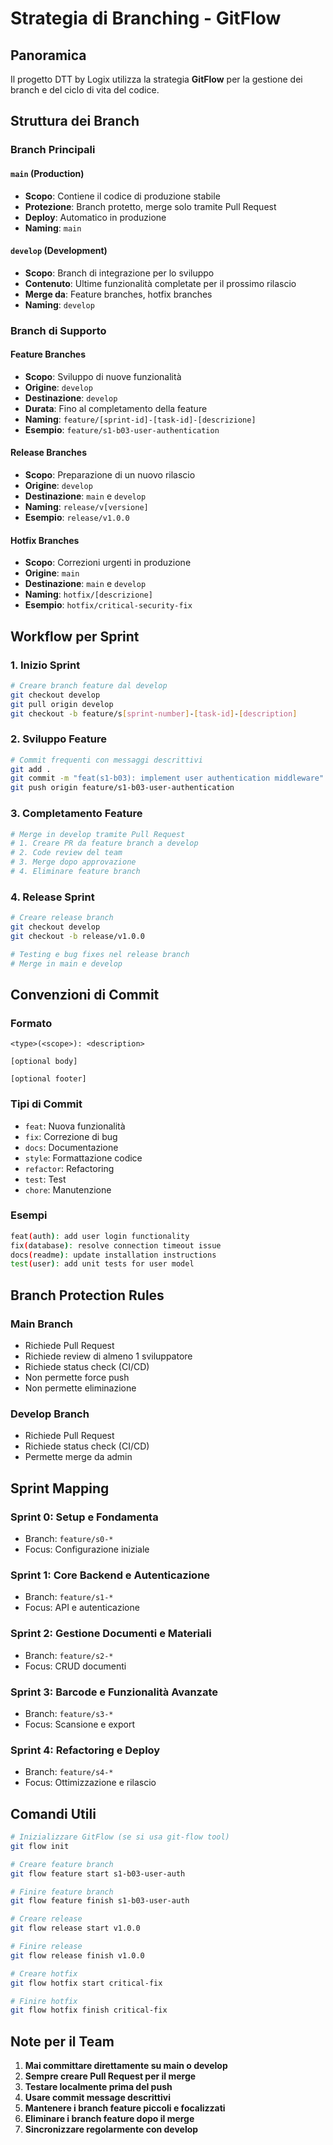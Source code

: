 # Strategia di Branching - GitFlow

## Panoramica
Il progetto DTT by Logix utilizza la strategia **GitFlow** per la gestione dei branch e del ciclo di vita del codice.

## Struttura dei Branch

### Branch Principali

#### `main` (Production)
- **Scopo**: Contiene il codice di produzione stabile
- **Protezione**: Branch protetto, merge solo tramite Pull Request
- **Deploy**: Automatico in produzione
- **Naming**: `main`

#### `develop` (Development)
- **Scopo**: Branch di integrazione per lo sviluppo
- **Contenuto**: Ultime funzionalità completate per il prossimo rilascio
- **Merge da**: Feature branches, hotfix branches
- **Naming**: `develop`

### Branch di Supporto

#### Feature Branches
- **Scopo**: Sviluppo di nuove funzionalità
- **Origine**: `develop`
- **Destinazione**: `develop`
- **Durata**: Fino al completamento della feature
- **Naming**: `feature/[sprint-id]-[task-id]-[descrizione]`
- **Esempio**: `feature/s1-b03-user-authentication`

#### Release Branches
- **Scopo**: Preparazione di un nuovo rilascio
- **Origine**: `develop`
- **Destinazione**: `main` e `develop`
- **Naming**: `release/v[versione]`
- **Esempio**: `release/v1.0.0`

#### Hotfix Branches
- **Scopo**: Correzioni urgenti in produzione
- **Origine**: `main`
- **Destinazione**: `main` e `develop`
- **Naming**: `hotfix/[descrizione]`
- **Esempio**: `hotfix/critical-security-fix`

## Workflow per Sprint

### 1. Inizio Sprint
```bash
# Creare branch feature dal develop
git checkout develop
git pull origin develop
git checkout -b feature/s[sprint-number]-[task-id]-[description]
```

### 2. Sviluppo Feature
```bash
# Commit frequenti con messaggi descrittivi
git add .
git commit -m "feat(s1-b03): implement user authentication middleware"
git push origin feature/s1-b03-user-authentication
```

### 3. Completamento Feature
```bash
# Merge in develop tramite Pull Request
# 1. Creare PR da feature branch a develop
# 2. Code review del team
# 3. Merge dopo approvazione
# 4. Eliminare feature branch
```

### 4. Release Sprint
```bash
# Creare release branch
git checkout develop
git checkout -b release/v1.0.0

# Testing e bug fixes nel release branch
# Merge in main e develop
```

## Convenzioni di Commit

### Formato
```
<type>(<scope>): <description>

[optional body]

[optional footer]
```

### Tipi di Commit
- `feat`: Nuova funzionalità
- `fix`: Correzione di bug
- `docs`: Documentazione
- `style`: Formattazione codice
- `refactor`: Refactoring
- `test`: Test
- `chore`: Manutenzione

### Esempi
```bash
feat(auth): add user login functionality
fix(database): resolve connection timeout issue
docs(readme): update installation instructions
test(user): add unit tests for user model
```

## Branch Protection Rules

### Main Branch
- Richiede Pull Request
- Richiede review di almeno 1 sviluppatore
- Richiede status check (CI/CD)
- Non permette force push
- Non permette eliminazione

### Develop Branch
- Richiede Pull Request
- Richiede status check (CI/CD)
- Permette merge da admin

## Sprint Mapping

### Sprint 0: Setup e Fondamenta
- Branch: `feature/s0-*`
- Focus: Configurazione iniziale

### Sprint 1: Core Backend e Autenticazione
- Branch: `feature/s1-*`
- Focus: API e autenticazione

### Sprint 2: Gestione Documenti e Materiali
- Branch: `feature/s2-*`
- Focus: CRUD documenti

### Sprint 3: Barcode e Funzionalità Avanzate
- Branch: `feature/s3-*`
- Focus: Scansione e export

### Sprint 4: Refactoring e Deploy
- Branch: `feature/s4-*`
- Focus: Ottimizzazione e rilascio

## Comandi Utili

```bash
# Inizializzare GitFlow (se si usa git-flow tool)
git flow init

# Creare feature branch
git flow feature start s1-b03-user-auth

# Finire feature branch
git flow feature finish s1-b03-user-auth

# Creare release
git flow release start v1.0.0

# Finire release
git flow release finish v1.0.0

# Creare hotfix
git flow hotfix start critical-fix

# Finire hotfix
git flow hotfix finish critical-fix
```

## Note per il Team

1. **Mai committare direttamente su main o develop**
2. **Sempre creare Pull Request per il merge**
3. **Testare localmente prima del push**
4. **Usare commit message descrittivi**
5. **Mantenere i branch feature piccoli e focalizzati**
6. **Eliminare i branch feature dopo il merge**
7. **Sincronizzare regolarmente con develop**